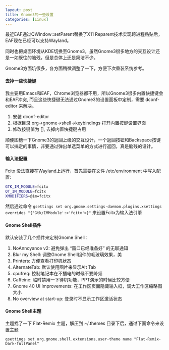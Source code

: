```yaml
---
layout: post
title: Gnome3的一些设置
categories: [Linux]
---
```


最近EAF通过QWindow::setParent替换了X11 Reparent技术实现跨进程粘贴后，EAF现在已经可以支持Wayland。

同时也把桌面环境从KDE切换至Gnome3，虽然Gnome3很多地方的交互设计还是一如既往的脑残，但是总体上还是简洁不少。

Gnome3方面坑很多，各方面稍微调整了一下，方便下次重装系统参考。

#### 去掉一些快捷键
我主要用Emacs和EAF，Chrome浏览器都不用，所以Gnome3很多内置快捷键会和EAF冲突, 而且这些快捷键无法通过Gnome3的设置面板中定制，需要 dconf-editor 来解决。

1. 安装 dconf-editor
2. 根据目录 org->gnome->shell->keybindings 打开内置按键设置界面
3. 修改按键值为 [], 去掉内置快捷键占用

顺便图槽一下Gnome3的返回上级的交互设计，一个返回按钮和Backspace按键可以搞定的事情，非要通过弹出单选菜单的方式进行返回，真是脑残的设计。

#### 输入法配置

Fcitx 没法直接在Wayland上运行，首先需要在文件 /etc/environment 中写入配置:

```bash
GTK_IM_MODULE=fcitx
QT_IM_MODULE=fcitx
XMODIFIERS=@im=fcitx
```

然后通过命令
```gsettings set org.gnome.settings-daemon.plugins.xsettings overrides "{'Gtk/IMModule':<'fcitx'>}"```
来设置Fcitx为输入法引擎

#### Gnome Shell插件

默认安装了几个插件来定制Gnome Shell：

1. NoAnnoyance v2: 避免弹出 “窗口已经准备好” 的无聊通知
2. Blur my Shell: 调整Gnome Shell组件的毛玻璃效果，美
3. Printers: 方便查看打印机状态
4. AlternateTab: 默认使用图片来显示Alt Tab
5. cpufreq: 控制笔记本在不插电的时候不要降频
6. Caffeine: 临时禁用一下待机功能，PPT演示的时候比较方便
7. Gnome 40 UI Improvements: 在工作区页面隐藏输入框，调大工作区缩略图大小
8. No overview at start-up: 登录时不显示工作区激活状态

#### Gnome Shell主题

主题找了一下 Flat-Remix 主题，解压到 ~/.themes 目录下后，通过下面命令来设置主题

```gsettings set org.gnome.shell.extensions.user-theme name "Flat-Remix-Dark-fullPanel"```
